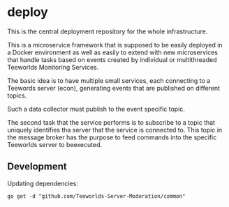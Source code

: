 # deploy

This is the central deployment repository for the whole infrastructure.

This is a microservice framework that is supposed to be easily deployed in a Docker environment as well as easily to extend with new microservices that handle tasks based on events created by individual or multithreaded Teeworlds Monitoring Services.

The basic idea is to have multiple small services, each connecting to a Teewords server (econ), generating events that are published on different topics.

Such a data collector must publish to the event specific topic.

The second task that the service performs is to subscribe to a topic that uniquely identifies tha server that the service is connected to.
This topic in the message broker has the purpose to feed commands into the specific Teeworlds server to beexecuted.

## Development

Updating dependencies:

```shell
go get -d "github.com/Teeworlds-Server-Moderation/common"
```
